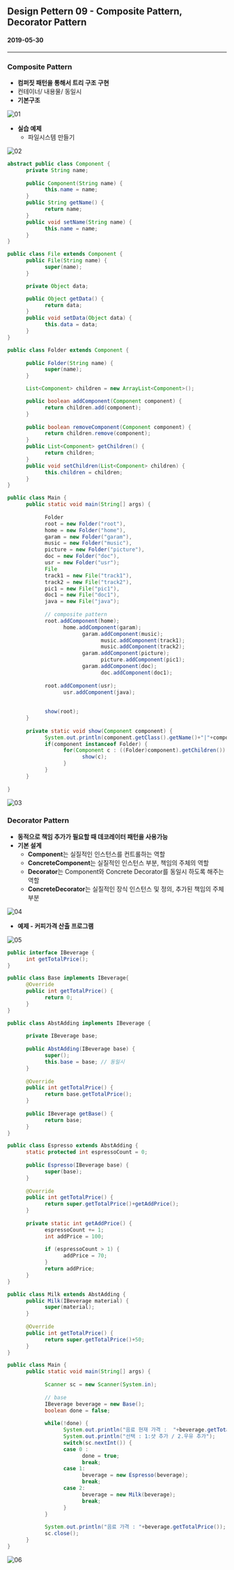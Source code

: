 ## Design Pettern 09 - Composite Pattern, Decorator Pattern

#### 2019-05-30

---

### Composite Pattern

* **컴퍼짓 패턴을 통해서 트리 구조 구현**
* 컨테이너/ 내용물/ 동일시
* **기본구조**

![01](https://github.com/younggeun0/TIL/blob/master/designPattern/img/09/01.png?raw=true)

* **실습 예제**
  * 파일시스템 만들기

![02](https://github.com/younggeun0/TIL/blob/master/designPattern/img/09/02.png?raw=true)

```java
abstract public class Component {
      private String name;
      
      public Component(String name) {
            this.name = name;
      }
      public String getName() {
            return name;
      }
      public void setName(String name) {
            this.name = name;
      }
}
```

```java
public class File extends Component {
      public File(String name) {
            super(name);
      }

      private Object data;

      public Object getData() {
            return data;
      }
      public void setData(Object data) {
            this.data = data;
      }
}
```

```java
public class Folder extends Component {
      
      public Folder(String name) {
            super(name);
      }

      List<Component> children = new ArrayList<Component>();

      public boolean addComponent(Component component) {
            return children.add(component);
      }
      
      public boolean removeComponent(Component component) {
            return children.remove(component);
      }
      public List<Component> getChildren() {
            return children;
      }
      public void setChildren(List<Component> children) {
            this.children = children;
      }
}
```

```java
public class Main {
      public static void main(String[] args) {
            
            Folder
            root = new Folder("root"),
            home = new Folder("home"),
            garam = new Folder("garam"),
            music = new Folder("music"),
            picture = new Folder("picture"),
            doc = new Folder("doc"),
            usr = new Folder("usr");
            File
            track1 = new File("track1"),
            track2 = new File("track2"),
            pic1 = new File("pic1"),
            doc1 = new File("doc1"),
            java = new File("java");
            
            // composite pattern
            root.addComponent(home);
                  home.addComponent(garam);
                        garam.addComponent(music);
                              music.addComponent(track1);
                              music.addComponent(track2);
                        garam.addComponent(picture);
                              picture.addComponent(pic1);
                        garam.addComponent(doc);
                              doc.addComponent(doc1);
            
            root.addComponent(usr);
                  usr.addComponent(java);
                  
                  
            show(root);
      }
      
      private static void show(Component component) {
            System.out.println(component.getClass().getName()+"|"+component.getName());
            if(component instanceof Folder) {
                  for(Component c : ((Folder)component).getChildren()) {
                        show(c);
                  }
            }
      }
      
}
```

![03](https://github.com/younggeun0/TIL/blob/master/designPattern/img/09/03.png?raw=true)

### Decorator Pattern

* **동적으로 책임 추가가 필요할 때 데코레이터 패턴을 사용가능**
* **기본 설계**
  * **Component**는 실질적인 인스턴스를 컨트롤하는 역할
  * **ConcreteComponent**는 실질적인 인스턴스 부분, 책임의 주체의 역할
  * **Decorator**는 Component와 Concrete Decorator를 동일시 하도록 해주는 역할
  * **ConcreteDecorator**는 실질적인 장식 인스턴스 및 정의, 추가된 책임의 주체 부분

![04](https://github.com/younggeun0/TIL/blob/master/designPattern/img/09/04.png?raw=true)


* **예제 - 커피가격 산출 프로그램**

![05](https://github.com/younggeun0/TIL/blob/master/designPattern/img/09/05.png?raw=true)

```java
public interface IBeverage {
      int getTotalPrice();
}
```

```java
public class Base implements IBeverage{
      @Override
      public int getTotalPrice() {
            return 0;
      }
}
```

```java
public class AbstAdding implements IBeverage {
      
      private IBeverage base;
      
      public AbstAdding(IBeverage base) {
            super();
            this.base = base; // 동일시
      }
      
      @Override
      public int getTotalPrice() {
            return base.getTotalPrice();
      }
      
      public IBeverage getBase() {
            return base;
      }
}
```

```java
public class Espresso extends AbstAdding {
      static protected int espressoCount = 0;
      
      public Espresso(IBeverage base) {
            super(base);
      }
      
      @Override
      public int getTotalPrice() {
            return super.getTotalPrice()+getAddPrice();
      }
      
      private static int getAddPrice() {
            espressoCount += 1;
            int addPrice = 100;
            
            if (espressoCount > 1) {
                  addPrice = 70;
            }
            return addPrice;
      }
}
```

```java
public class Milk extends AbstAdding {
      public Milk(IBeverage material) {
            super(material);
      }
      
      @Override
      public int getTotalPrice() {
            return super.getTotalPrice()+50;
      }
}
```

```java
public class Main {
      public static void main(String[] args) {
            
            Scanner sc = new Scanner(System.in);
            
            // base
            IBeverage beverage = new Base();
            boolean done = false;
            
            while(!done) {
                  System.out.println("음료 현재 가격 :  "+beverage.getTotalPrice());
                  System.out.println("선택 : 1:샷 추가 / 2.우유 추가");
                  switch(sc.nextInt()) {
                  case 0 :
                        done = true;
                        break;
                  case 1:
                        beverage = new Espresso(beverage);
                        break;
                  case 2:
                        beverage = new Milk(beverage);
                        break;
                  }
            }
            
            System.out.println("음료 가격 : "+beverage.getTotalPrice());
            sc.close();
      }
}
```

![06](https://github.com/younggeun0/TIL/blob/master/designPattern/img/09/06.png?raw=true)
